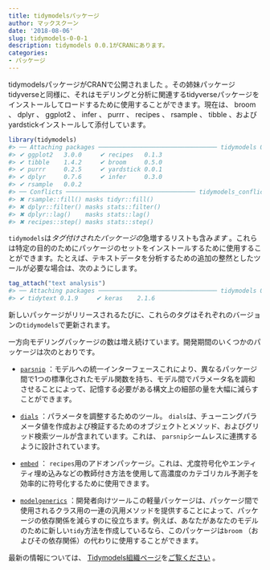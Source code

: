 ```yaml
---
title: tidymodelsパッケージ
author: マックスクーン
date: '2018-08-06'
slug: tidymodels-0-0-1
description: tidymodels 0.0.1がCRANにあります。
categories:
- パッケージ
---
```


tidymodelsパッケージがCRANで公開されました 。その姉妹パッケージtidyverseと同様に、それはモデリングと分析に関連するtidyverseパッケージをインストールしてロードするために使用することができます。現在は、 broom 、 dplyr 、 ggplot2 、 infer 、 purrr 、 recipes 、 rsample 、 tibble 、およびyardstickインストールして添付しています。

```r
library(tidymodels)
#> ── Attaching packages ───────────────────────────────── tidymodels 0.0.1 ──
#> ✔ ggplot2   3.0.0     ✔ recipes   0.1.3
#> ✔ tibble    1.4.2     ✔ broom     0.5.0
#> ✔ purrr     0.2.5     ✔ yardstick 0.0.1
#> ✔ dplyr     0.7.6     ✔ infer     0.3.0
#> ✔ rsample   0.0.2
#> ── Conflicts ──────────────────────────────────── tidymodels_conflicts() ──
#> ✖ rsample::fill() masks tidyr::fill()
#> ✖ dplyr::filter() masks stats::filter()
#> ✖ dplyr::lag()    masks stats::lag()
#> ✖ recipes::step() masks stats::step()
```

`tidymodels`は*タグ付けされたパッケージの*急増するリストも含み*ます* 。これらは特定の目的のためにパッケージのセットをインストールするために使用することができます。たとえば、テキストデータを分析するための追加の整然としたツールが必要な場合は、次のようにします。

```r
tag_attach("text analysis")
#> ── Attaching packages ───────────────────────────────── tidymodels 0.0.1 ──
#> ✔ tidytext 0.1.9     ✔ keras    2.1.6
```

新しいパッケージがリリースされるたびに、これらのタグはそれぞれのバージョンの`tidymodels`で更新されます。

一方向モデリングパッケージの数は増え続けています。開発期間のいくつかのパッケージは次のとおりです。

- [`parsnip`](https://topepo.github.io/parsnip) ：モデルへの統一インターフェースこれにより、異なるパッケージ間で1つの標準化されたモデル関数を持ち、モデル間でパラメータ名を調和させることによって、記憶する必要がある構文上の細部の量を大幅に減らすことができます。

- [`dials`](https://tidymodels.github.io/dials) ：パラメータを調整するためのツール。 `dials`は、チューニングパラメータ値を作成および検証するためのオブジェクトとメソッド、およびグリッド検索ツールが含まれています。これは、 `parsnip`シームレスに連携するように設計されています。

- [`embed`](https://topepo.github.io/embed) ： `recipes`用のアドオンパッケージ。これは、尤度符号化やエンティティ埋め込みなどの教師付き方法を使用して高濃度のカテゴリカル予測子を効率的に符号化するために使用できます。

- [`modelgenerics`](https://tidymodels.github.io/modelgenerics) ：開発者向けツールこの軽量パッケージは、パッケージ間で使用されるクラス用の一連の汎用メソッドを提供することによって、パッケージの依存関係を減らすのに役立ちます。例えば、あなたがあなたのモデルのために新しい`tidy`方法を作成しているなら、このパッケージは`broom` （およびその依存関係）の代わりに使用することができます。

最新の情報については、 [Tidymodels組織ページ](https://github.com/tidymodels)を[ご覧ください](https://github.com/tidymodels) 。
